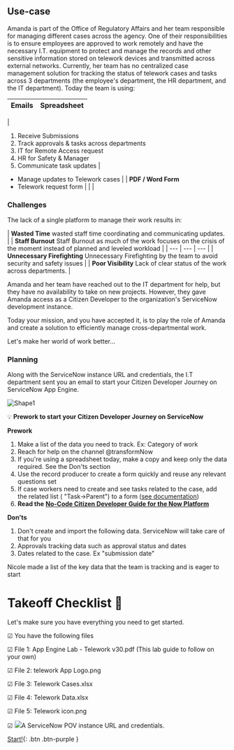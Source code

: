## Use-case

Amanda is part of the Office of Regulatory Affairs and her team responsible for managing different cases across the agency. One of their responsibilities is to ensure employees are approved to work remotely and have the necessary I.T. equipment to protect and manage the records and other sensitive information stored on telework devices and transmitted across external networks. Currently, her team has no centralized case management solution for tracking the status of telework cases and tasks across 3 departments (the employee's department, the HR department, and the IT department). Today the team is using:

| **Emails** | **Spreadsheet** |
| --- | --- |
|
1. Receive Submissions
2. Track approvals & tasks across departments
  1. IT for Remote Access request
  2. HR for Safety & Manager
3. Communicate task updates
 |
- Manage updates to Telework cases
 |
| **PDF / Word Form**
- Telework request form
 |
|
 |

### Challenges

The lack of a single platform to manage their work results in:

| **Wasted Time** wasted staff time coordinating and communicating updates. |
 | **Staff Burnout** Staff Burnout as much of the work focuses on the crisis of the moment instead of planned and leveled workload |
| --- | --- | --- |
| **Unnecessary Firefighting** Unnecessary Firefighting by the team to avoid security and safety issues |
 | **Poor Visibility** Lack of clear status of the work across departments. |

Amanda and her team have reached out to the IT department for help, but they have no availability to take on new projects. However, they gave Amanda access as a Citizen Developer to the organization's ServiceNow development instance.

Today your mission, and you have accepted it, is to play the role of Amanda and create a solution to efficiently manage cross-departmental work.

Let's make her world of work better…

### Planning

Along with the ServiceNow instance URL and credentials, the I.T department sent you an email to start your Citizen Developer Journey on ServiceNow App Engine.

![Shape1](RackMultipart20221028-1-d1lmac_html_9635ab4c0a180660.gif)

💡 **Prework to start your Citizen Developer Journey on ServiceNow**

**Prework**

1. Make a list of the data you need to track. Ex: Category of work
2. Reach for help on the channel @transformNow
3. If you're using a spreadsheet today, make a copy and keep only the data required. See the Don'ts section
4. Use the record producer to create a form quickly and reuse any relevant questions set
5. If case workers need to create and see tasks related to the case, add the related list ( "Task-\>Parent") to a form ([see documentation](https://docs.servicenow.com/bundle/sandiego-platform-administration/page/administer/form-administration/concept/configure-form-layout.html))
6. **Read the** [**No-Code Citizen Developer Guide for the Now Platform**](https://developer.servicenow.com/dev.do#!/guides/rome/now-platform/citizen-dev-guide/cd-planning)

**Don'ts**

1. Don't create and import the following data. ServiceNow will take care of that for you
  1. Approvals tracking data such as approval status and dates
  2. Dates related to the case. Ex "submission date"

Nicole made a list of the key data that the team is tracking and is eager to start

# Takeoff Checklist 🚀

Let's make sure you have everything you need to get started.

☑ You have the following files

☑ File 1: App Engine Lab - Telework v30.pdf (This lab guide to follow on your own)

☑ File 2: telework App Logo.png

☑ File 3: Telework Cases.xlsx

☑ File 4: Telework Data.xlsx

☑ File 5: Telework icon.png

☑ ![](RackMultipart20221028-1-d1lmac_html_ce92986e4935f92b.png)A ServiceNow POV instance URL and credentials.


[Start!](https://marcmouries.github.io/Telework-Case-Management-Lab/docs/Exercise_1.html){: .btn .btn-purple }